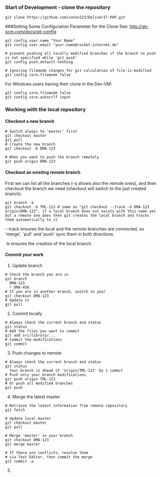 ### Start of Development - clone the repository
```
git clone https://github.com/catan123/DeliverIT-PHP.git
```
###Setting Some Configuration Parameter for the Clone
See: http://git-scm.com/docs/git-config

```
git config user.name "Your Name"
git config user.email "your.name@rocket-internet.de"

# prevent pushing all locally modified branches if the branch to push is not specified while 'git push'
git config push.default nothing
 
# Ignoring filemode changes for git calculation of file-is-modified
git config core.filemode false
```
For Windows users having their clone in the Dev-VM:
```
git config core.filemode false
git config core.autocrlf input
```
### Working with the local repository
#### Checkout a new branch
```
# Switch always to 'master' first
git checkout master
git pull
# Create the new branch
git checkout -b DMA-123
 
# When you want to push the branch remotely
git push origin DMA-123
```
#### Checkout an existing remote branch
First we can list all the branches (-a shows also the remote ones), and then checkout the branch we need (checkout will switch to the just created branch).
```
git branch -a
git checkout -b TML-123 # same as "git checkout --track -b DMA-123 origin/DMA-123", if a local branch does not exists with this name yet but a remote one does then git creates the local branch and tracks them automatically to it
```
--track ensures the local and the remote branches are connected, so 'merge', 'pull' and 'push' sync them in both directions. 

-b ensures the creation of the local branch.
#### Commit your work
1. Update branch
```
# Check the branch you are in
git branch
  DMA-123
  * DMA-456
# If you are in another branch, switch to your
git checkout DMA-123
# Update it
git pull
```
2. Commit locally
```
# Always check the current branch and status
git status
# Add the files you want to commit
git add src/library/...
# Commit the modifications
git commit
```
3. Push changes to remote
```
# Always check the current branch and status
git status
  Your branch is ahead of 'origin/TML-123' by 1 commit
# Push only your branch modifications
git push origin TML-123
# Or push all modified branches
git push
```
4. Merge the latest master
```
# Retrieve the latest information from remote repository
git fetch
 
# Update local master
git checkout master
git pull
 
# Merge 'master' in your branch
git checkout DMA-123
git merge master
 
# If there are conflicts, resolve them
# via Text Editor, then commit the merge
git commit -a
```
5. 


